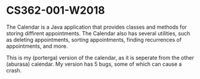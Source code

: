 # CS362-001-W2018
The Calendar is a Java application that provides classes and methods for storing diffirent appointments.
The Calendar also has several utilities, such as deleting appointments, sorting appointments, finding recurrences of appointments, and more.

This is my (porterga) version of the calendar, as it is seperate from the other (aburasa) calendar. My version has 5 bugs, some of which can
cause a crash.
